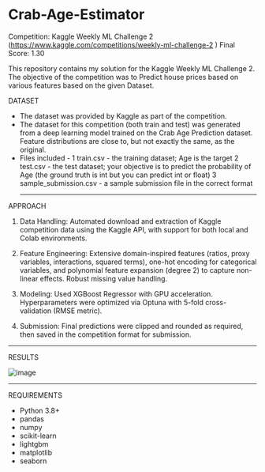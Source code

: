 # Crab-Age-Estimator

Competition: Kaggle Weekly ML Challenge 2 (https://www.kaggle.com/competitions/weekly-ml-challenge-2 )
Final Score: 1.30

This repository contains my solution for the Kaggle Weekly ML Challenge 2. The objective of the competition was to Predict house prices based on various features based on the given Dataset.

DATASET
* The dataset was provided by Kaggle as part of the competition.
* The dataset for this competition (both train and test) was generated from a deep learning model trained on the Crab Age Prediction dataset. Feature distributions are close to, but not exactly the same, as the original.
* Files included -
    1 train.csv - the training dataset; Age is the target
    2 test.csv - the test dataset; your objective is to predict the probability of Age (the ground truth is int but you can predict int or float)
    3 sample_submission.csv - a sample submission file in the correct format
  ___________________________________________________________________________________________________________________________________________________________________________________
APPROACH 
1. Data Handling: Automated download and extraction of Kaggle competition data using the Kaggle API, with support for both local and Colab environments.

2. Feature Engineering: Extensive domain-inspired features (ratios, proxy variables, interactions, squared terms), one-hot encoding for categorical variables, and polynomial feature expansion (degree 2) to capture non-linear effects. Robust missing value handling.

3. Modeling: Used XGBoost Regressor with GPU acceleration. Hyperparameters were optimized via Optuna with 5-fold cross-validation (RMSE metric).

4. Submission: Final predictions were clipped and rounded as required, then saved in the competition format for submission.

  ___________________________________________________________________________________________________________________________________________________________________________________

RESULTS 

![image](https://github.com/user-attachments/assets/4427dbe0-0b2f-4ba7-87a9-2b57696c4ff6)

  ___________________________________________________________________________________________________________________________________________________________________________________

REQUIREMENTS
* Python 3.8+
* pandas
* numpy
* scikit-learn
* lightgbm
* matplotlib
* seaborn
